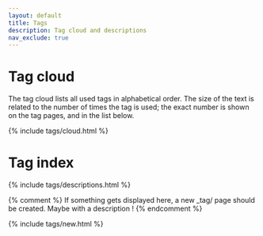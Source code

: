 ```yaml
---
layout: default
title: Tags
description: Tag cloud and descriptions
nav_exclude: true
---
```

# Tag cloud

The tag cloud lists all used tags in alphabetical order. The size of the text
is related to the number of times the tag is used; the exact number is shown
on the tag pages, and in the list below.

{% include tags/cloud.html %}

# Tag index

{% include tags/descriptions.html %}

{% comment %}
If something gets displayed here, a new _tag/ page should be created. Maybe with a description !
{% endcomment %}

{% include tags/new.html %}
